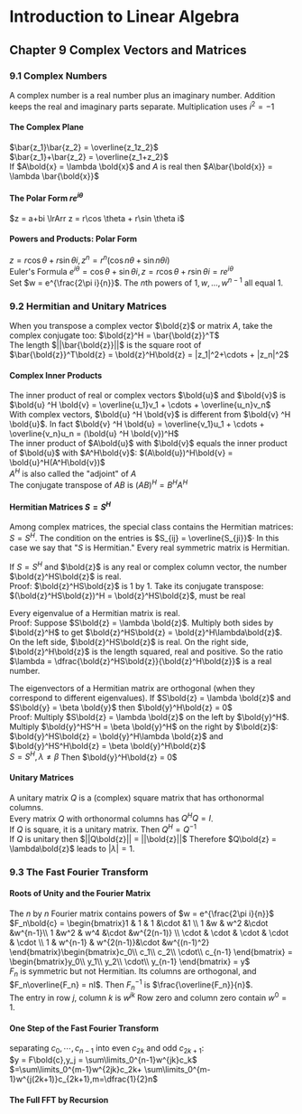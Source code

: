 # Introduction to Linear Algebra
## Chapter 9 Complex Vectors and Matrices
### 9.1 Complex Numbers 
A complex number is a real number plus an imaginary number. Addition keeps the real and imaginary parts separate. Multiplication uses $i^2 = -1$
#### The Complex Plane
$\bar{z_1}\bar{z_2} = \overline{z_1z_2}$  
$\bar{z_1}+\bar{z_2} = \overline{z_1+z_2}$  
If $A\bold{x} = \lambda \bold{x}$ and $A$ is real then $A\bar{\bold{x}} = \lambda \bar{\bold{x}}$
#### The Polar Form $re^{i\theta}$
$z = a+bi \lrArr z = r\cos \theta + r\sin \theta i$  
#### Powers and Products: Polar Form  
$z = r\cos \theta + r\sin \theta i, z^n = r^n(\cos n \theta + \sin n\theta i)$  
Euler's Formula $e^{i\theta} = \cos \theta + \sin \theta i, z = r\cos \theta + r\sin \theta i=re^{i\theta}$  
Set $w = e^{\frac{2\pi i}{n}}$. The $n$th powers of $1,w,\dots,w^{n-1}$ all equal 1.  
### 9.2 Hermitian and Unitary Matrices
When you transpose a complex vector $\bold{z}$ or matrix $A$, take the complex conjugate too: $\bold{z}^H = \bar{\bold{z}}^T$  
The length $||\bar{\bold{z}}||$ is the square root of $\bar{\bold{z}}^T\bold{z} = \bold{z}^H\bold{z} = |z_1|^2+\cdots + |z_n|^2$  
#### Complex Inner Products 
The inner product of real or complex vectors $\bold{u}$ and $\bold{v}$ is $\bold{u} ^H \bold{v} = \overline{u_1}v_1 + \cdots + \overline{u_n}v_n$    
With complex vectors, $\bold{u} ^H \bold{v}$ is different from $\bold{v} ^H \bold{u}$. In fact $\bold{v} ^H \bold{u} = \overline{v_1}u_1 + \cdots + \overline{v_n}u_n = (\bold{u} ^H \bold{v})^H$   
The inner product of $A\bold{u}$ with $\bold{v}$ equals the inner product of $\bold{u}$ with $A^H\bold{v}$: $(A\bold{u})^H\bold{v} = \bold{u}^H(A^H\bold{v})$   
$A^H$ is also called the "adjoint" of $A$   
The conjugate transpose of $AB$ is $(AB)^H = B^HA^H$
#### Hermitian Matrices $S = S^H$ 
Among complex matrices, the special class contains the Hermitian matrices: $S = S^H$. The condition on the entries is $S_{ij} = \overline{S_{ji}}$· In this case we say that "$S$ is Hermitian." Every real symmetric matrix is Hermitian.  

If $S = S^H$ and $\bold{z}$ is any real or complex column vector, the number $\bold{z}^HS\bold{z}$ is real.  
Proof: $\bold{z}^HS\bold{z}$ is 1 by 1. Take its conjugate transpose: $(\bold{z}^HS\bold{z})^H = \bold{z}^HS\bold{z}$, must be real  

Every eigenvalue of a Hermitian matrix is real.  
Proof: Suppose $S\bold{z} = \lambda \bold{z}$. Multiply both sides by $\bold{z}^H$ to get $\bold{z}^HS\bold{z} = \bold{z}^H\lambda\bold{z}$. On the left side, $\bold{z}^HS\bold{z}$ is real. On the right side, $\bold{z}^H\bold{z}$ is the length squared, real and positive. So the ratio $\lambda = \dfrac{\bold{z}^HS\bold{z}}{\bold{z}^H\bold{z}}$ is a real number.

The eigenvectors of a Hermitian matrix are orthogonal (when they correspond to different eigenvalues). If $S\bold{z} = \lambda \bold{z}$ and $S\bold{y} = \beta \bold{y}$ then $\bold{y}^H\bold{z} = 0$  
Proof: Multiply $S\bold{z} = \lambda \bold{z}$ on the left by $\bold{y}^H$. Multiply $\bold{y}^HS^H = \beta \bold{y}^H$ on the right by $\bold{z}$:   
$\bold{y}^HS\bold{z} = \bold{y}^H\lambda \bold{z}$ and $\bold{y}^HS^H\bold{z} = \beta \bold{y}^H\bold{z}$    
$S=S^H,\lambda \ne \beta$ Then $\bold{y}^H\bold{z} = 0$   
#### Unitary Matrices 
A unitary matrix $Q$ is a (complex) square matrix that has orthonormal columns.  
Every matrix $Q$ with orthonormal columns has $Q^HQ = I$.  
If $Q$ is square, it is a unitary matrix. Then $Q^H=Q^{-1}$  
If $Q$ is unitary then $||Q\bold{z}|| = ||\bold{z}||$ Therefore $Q\bold{z} = \lambda\bold{z}$ leads to $|\lambda| = 1$.
### 9.3 The Fast Fourier Transform
#### Roots of Unity and the Fourier Matrix
The $n$ by $n$ Fourier matrix contains powers of $w = e^{\frac{2\pi i}{n}}$  
$F_n\bold{c} = \begin{bmatrix}1 & 1 & 1 &\cdot &1 \\ 1 &w & w^2 &\cdot &w^{n-1}\\ 1 &w^2 & w^4 &\cdot &w^{2(n-1)} \\ \cdot & \cdot & \cdot & \cdot & \cdot \\ 1 & w^{n-1} & w^{2(n-1)}&\cdot &w^{(n-1)^2} \end{bmatrix}\begin{bmatrix}c_0\\ c_1\\ c_2\\ \cdot\\ c_{n-1} \end{bmatrix} = \begin{bmatrix}y_0\\ y_1\\ y_2\\ \cdot\\ y_{n-1} \end{bmatrix} = y$  
$F_n$ is symmetric but not Hermitian. Its columns are orthogonal, and $F_n\overline{F_n} = nI$. Then $F_n^{-1}$ is $\frac{\overline{F_n}}{n}$.  
The entry in row $j$, column $k$ is $w^{jk}$ Row zero and column zero contain $w^0=1$. 
#### One Step of the Fast Fourier Transform
separating $c_0,\cdots, c_{n-1}$ into even $c_{2k}$ and odd $c_{2k+1}$:  
$y = F\bold{c},y_j = \sum\limits_0^{n-1}w^{jk}c_k$  
$=\sum\limits_0^{m-1}w^{2jk}c_2k+ \sum\limits_0^{m-1}w^{j(2k+1)}c_{2k+1},m=\dfrac{1}{2}n$  
#### The Full FFT by Recursion